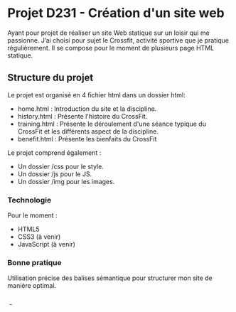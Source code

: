 # Projet D231 - Création d'un site web

Ayant pour projet de réaliser un site Web statique sur un loisir qui me passionne. J’ai choisi pour sujet le Crossfit, activité sportive que je pratique régulièrement. 
Il se compose pour le moment de plusieurs page HTML statique.

## Structure du projet

Le projet est organisé en 4 fichier html dans un dossier html:

- home.html : Introduction du site et la discipline.
- history.html : Présente l'histoire du CrossFit.
- training.html : Présente le déroulement d'une séance typique du CrossFit et les différents aspect de la discipline.
- benefit.html : Présente les bienfaits du CrossFit

Le projet comprend également :
 - Un dossier /css pour le style.
 - Un dossier /js pour le JS.
 - Un dossier /img pour les images.

### Technologie

Pour le moment : 
- HTML5
- CSS3 (à venir)
- JavaScript (à venir)

### Bonne pratique

Utilisation précise des balises sémantique pour structurer mon site de manière optimal.

## Auteur

Florian Ekoué